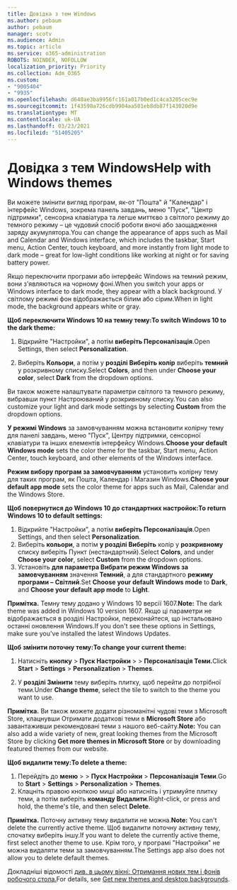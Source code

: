 ```yaml
---
title: Довідка з тем Windows
ms.author: pebaum
author: pebaum
manager: scotv
ms.audience: Admin
ms.topic: article
ms.service: o365-administration
ROBOTS: NOINDEX, NOFOLLOW
localization_priority: Priority
ms.collection: Adm_O365
ms.custom:
- "9005404"
- "9935"
ms.openlocfilehash: d640ae3ba9956fc161a017b0ed1c4ca3205cec9e
ms.sourcegitcommit: 1f43598a726cdb9904aa501eb8db87f143020d9e
ms.translationtype: MT
ms.contentlocale: uk-UA
ms.lasthandoff: 03/23/2021
ms.locfileid: "51405205"
---
```

# <a name="help-with-windows-themes"></a><span data-ttu-id="baf75-102">Довідка з тем Windows</span><span class="sxs-lookup"><span data-stu-id="baf75-102">Help with Windows themes</span></span>

<span data-ttu-id="baf75-103">Ви можете змінити вигляд програм, як-от "Пошта" й "Календар" і інтерфейс Windows, зокрема панель завдань, меню "Пуск", "Центр підтримки", сенсорна клавіатура та легше миттєво з світлого режиму до темного режиму – це чудовий спосіб роботи вночі або заощадження заряду акумулятора.</span><span class="sxs-lookup"><span data-stu-id="baf75-103">You can change the appearance of apps such as Mail and Calendar and Windows interface, which includes the taskbar, Start menu, Action Center, touch keyboard, and more instantly from light mode to dark mode – great for low-light conditions like working at night or for saving battery power.</span></span>  

<span data-ttu-id="baf75-104">Якщо переключити програми або інтерфейс Windows на темний режим, вони з'являються на чорному фоні.</span><span class="sxs-lookup"><span data-stu-id="baf75-104">When you switch your apps or Windows interface to dark mode, they appear with a black background.</span></span> <span data-ttu-id="baf75-105">У світлому режимі фон відображається білим або сірим.</span><span class="sxs-lookup"><span data-stu-id="baf75-105">When in light mode, the background appears white or gray.</span></span>
 
<span data-ttu-id="baf75-106">**Щоб переключити Windows 10 на темну тему:**</span><span class="sxs-lookup"><span data-stu-id="baf75-106">**To switch Windows 10 to the dark theme:**</span></span>

1. <span data-ttu-id="baf75-107">Відкрийте "Настройки", а потім **виберіть Персоналізація**.</span><span class="sxs-lookup"><span data-stu-id="baf75-107">Open Settings, then select **Personalization**.</span></span>
  
1. <span data-ttu-id="baf75-108">Виберіть **Кольори**, а потім у **розділі Виберіть колір** виберіть **темний** у розкривному списку.</span><span class="sxs-lookup"><span data-stu-id="baf75-108">Select **Colors**, and then under **Choose your color**, select **Dark** from the dropdown options.</span></span>

<span data-ttu-id="baf75-109">Ви також можете налаштувати параметри світлого  та темного режиму, вибравши пункт Настроюваний у розкривному списку.</span><span class="sxs-lookup"><span data-stu-id="baf75-109">You can also customize your light and dark mode settings by selecting **Custom** from the dropdown options.</span></span>

<span data-ttu-id="baf75-110">**У режимі Windows** за замовчуванням можна встановити колірну тему для панелі завдань, меню "Пуск", Центру підтримки, сенсорної клавіатури та інших елементів інтерфейсу Windows.</span><span class="sxs-lookup"><span data-stu-id="baf75-110">**Choose your default Windows mode** sets the color theme for the taskbar, Start menu, Action Center, touch keyboard, and other elements of the Windows interface.</span></span>  

<span data-ttu-id="baf75-111">**Режим вибору програм за замовчуванням** установить колірну тему для таких програм, як Пошта, Календар і Магазин Windows.</span><span class="sxs-lookup"><span data-stu-id="baf75-111">**Choose your default app mode** sets the color theme for apps such as Mail, Calendar and the Windows Store.</span></span>
 
<span data-ttu-id="baf75-112">**Щоб повернутися до Windows 10 до стандартних настройок:**</span><span class="sxs-lookup"><span data-stu-id="baf75-112">**To return Windows 10 to default settings:**</span></span>

1. <span data-ttu-id="baf75-113">Відкрийте "Настройки", а потім **виберіть Персоналізація**.</span><span class="sxs-lookup"><span data-stu-id="baf75-113">Open Settings, and then select **Personalization**.</span></span>  
1. <span data-ttu-id="baf75-114">Виберіть **кольори**, а потім **у розділі Виберіть** колір у **розкривному** списку виберіть Пункт (нестандартний).</span><span class="sxs-lookup"><span data-stu-id="baf75-114">Select **Colors**, and under **Choose your color**, select **Custom** from the dropdown options.</span></span>  
1. <span data-ttu-id="baf75-115">Установіть **для параметра Вибрати режим Windows за замовчуванням** значення **Темний**, а для стандартного **режиму програми –** **Світлий**.</span><span class="sxs-lookup"><span data-stu-id="baf75-115">Set **Choose your default Windows mode** to **Dark**, and **Choose your default app mode** to **Light**.</span></span>

<span data-ttu-id="baf75-116">**Примітка.** Темну тему додано у Windows 10 версії 1607.</span><span class="sxs-lookup"><span data-stu-id="baf75-116">**Note:** The dark theme was added in Windows 10 version 1607.</span></span> <span data-ttu-id="baf75-117">Якщо ці параметри не відображається в розділі Настройки, переконайтеся, що інстальовано останні оновлення Windows.</span><span class="sxs-lookup"><span data-stu-id="baf75-117">If you don't see these options in Settings, make sure you've installed the latest Windows Updates.</span></span>

<span data-ttu-id="baf75-118">**Щоб змінити поточну тему:**</span><span class="sxs-lookup"><span data-stu-id="baf75-118">**To change your current theme:**</span></span>

1. <span data-ttu-id="baf75-119">Натисніть **кнопку**  >  **Пуск Настройки**  >    >  **Персоналізація Теми.**</span><span class="sxs-lookup"><span data-stu-id="baf75-119">Click **Start** > **Settings** > **Personalization** > **Themes**.</span></span>  

1. <span data-ttu-id="baf75-120">У **розділі Змінити** тему виберіть плитку, щоб перейти до потрібної теми.</span><span class="sxs-lookup"><span data-stu-id="baf75-120">Under **Change theme**, select the tile to switch to the theme you want to use.</span></span> 

<span data-ttu-id="baf75-121">**Примітка.** Ви також можете додати різноманітні чудові теми з Microsoft Store, клацнувши Отримати додаткові теми в **Microsoft Store** або завантаживши рекомендовані теми з нашого веб-сайту.</span><span class="sxs-lookup"><span data-stu-id="baf75-121">**Note:** You can also add a wide variety of new, great looking themes from the Microsoft Store by clicking **Get more themes in Microsoft Store** or by downloading featured themes from our website.</span></span>

<span data-ttu-id="baf75-122">**Щоб видалити тему:**</span><span class="sxs-lookup"><span data-stu-id="baf75-122">**To delete a theme:**</span></span>

1. <span data-ttu-id="baf75-123">Перейдіть до **меню**  >    >  **Пуск Настройки**  >  **Персоналізація Теми**.</span><span class="sxs-lookup"><span data-stu-id="baf75-123">Go to **Start** > **Settings** > **Personalization** > **Themes**.</span></span> 
1. <span data-ttu-id="baf75-124">Клацніть правою кнопкою миші або натисніть і утримуйте плитку теми, а потім виберіть **команду Видалити**.</span><span class="sxs-lookup"><span data-stu-id="baf75-124">Right-click, or press and hold, the theme's tile, and then select **Delete**.</span></span> 

<span data-ttu-id="baf75-125">**Примітка.** Поточну активну тему видалити не можна.</span><span class="sxs-lookup"><span data-stu-id="baf75-125">**Note:** You can't delete the currently active theme.</span></span> <span data-ttu-id="baf75-126">Щоб видалити поточну активну тему, спочатку виберіть іншу.</span><span class="sxs-lookup"><span data-stu-id="baf75-126">If you want to delete the currently active theme, first select another theme to use.</span></span> <span data-ttu-id="baf75-127">Крім того, у програмі "Настройки" не можна видаляти теми за замовчуванням.</span><span class="sxs-lookup"><span data-stu-id="baf75-127">The Settings app also does not allow you to delete default themes.</span></span>

<span data-ttu-id="baf75-128">Докладніші відомості [див. в цьому вікні: Отримання нових тем і фонів робочого стола.](https://support.microsoft.com/windows/get-new-themes-and-desktop-backgrounds-09e3e0a6-02e3-5ecd-22a1-5d048e3cb0d3)</span><span class="sxs-lookup"><span data-stu-id="baf75-128">For details, see [Get new themes and desktop backgrounds](https://support.microsoft.com/windows/get-new-themes-and-desktop-backgrounds-09e3e0a6-02e3-5ecd-22a1-5d048e3cb0d3).</span></span>
